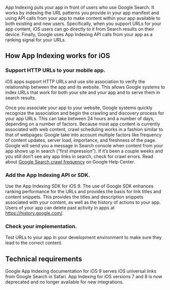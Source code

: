 App Indexing puts your app in front of users who use Google Search. It works by indexing the URL patterns you provide in your app manifest and using API calls from your app to make content within your app available to both existing and new users. Specifically, when you support URLs for your app content, iOS users can go directly to it from Search results on their device. Finally, Google uses App Indexing API calls from your app as a ranking signal for your URLs.

## How App Indexing works for iOS

### Support HTTP URLs to your mobile app.

iOS apps support HTTP URLs and use site association to verify the relationship between the app and its website. This allows Google systems to index URLs that work for both your site and your app and to serve them in search results.

Once you associate your app to your website, Google systems quickly recognize the association and begin the crawling and discovery process for your app URLs. This can take between 24 hours and a number of days, depending on a number of factors. Because most app content is currently associated with web content, crawl scheduling works in a fashion similar to that of webpages: Google take into account multiple factors like frequency of content updates, server load, importance, and freshness of the page. Google will send you a message in Search console when content from your app shows up in search (“first impression”). If it’s been a couple weeks and you still don’t see any app links in search, check for crawl errors. Read about [Google Search crawl frequency][1] on Google Help Center.

[1]: https://support.google.com/webmasters/answer/34439

### Add the App Indexing API or SDK.

Use the App Indexing SDK for iOS 9. The use of Google SDK enhances ranking performance for the URLs and provides the basis for link titles and content snippets. This provides the titles and description snippets associated with your content, as well as the history of actions to your app. Users of your app can delete past activity in apps at https://history.google.com/.

### Check your implementation.

Test URLs to your app in your development environment to make sure they lead to the correct content.

## Technical requirements

Google App Indexing documentation for iOS 9 serves iOS universal links from Google Search in Safari. App Indexing for iOS versions 7 and 8 is now deprecated and no longer available for new integrations.
